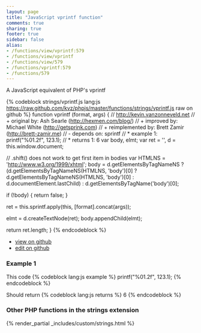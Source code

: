 ```yaml
---
layout: page
title: "JavaScript vprintf function"
comments: true
sharing: true
footer: true
sidebar: false
alias:
- /functions/view/vprintf:579
- /functions/view/vprintf
- /functions/view/579
- /functions/vprintf:579
- /functions/579
---
```

<!-- Generated by Rakefile:build -->
A JavaScript equivalent of PHP's vprintf

{% codeblock strings/vprintf.js lang:js https://raw.github.com/kvz/phpjs/master/functions/strings/vprintf.js raw on github %}
function vprintf (format, args) {
  // http://kevin.vanzonneveld.net
  // +   original by: Ash Searle (http://hexmen.com/blog/)
  // +   improved by: Michael White (http://getsprink.com)
  // + reimplemented by: Brett Zamir (http://brett-zamir.me)
  // -    depends on: sprintf
  // *     example 1: printf("%01.2f", 123.1);
  // *     returns 1: 6
  var body, elmt;
  var ret = '',
    d = this.window.document;

  // .shift() does not work to get first item in bodies
  var HTMLNS = 'http://www.w3.org/1999/xhtml';
  body = d.getElementsByTagNameNS ? (d.getElementsByTagNameNS(HTMLNS, 'body')[0] ? d.getElementsByTagNameNS(HTMLNS, 'body')[0] : d.documentElement.lastChild) : d.getElementsByTagName('body')[0];

  if (!body) {
    return false;
  }

  ret = this.sprintf.apply(this, [format].concat(args));

  elmt = d.createTextNode(ret);
  body.appendChild(elmt);

  return ret.length;
}
{% endcodeblock %}

 - [view on github](https://github.com/kvz/phpjs/blob/master/functions/strings/vprintf.js)
 - [edit on github](https://github.com/kvz/phpjs/edit/master/functions/strings/vprintf.js)

### Example 1
This code
{% codeblock lang:js example %}
printf("%01.2f", 123.1);
{% endcodeblock %}

Should return
{% codeblock lang:js returns %}
6
{% endcodeblock %}


### Other PHP functions in the strings extension
{% render_partial _includes/custom/strings.html %}
